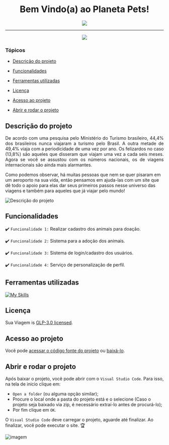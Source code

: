 <h1 align="center">
  Bem Vindo(a) ao Planeta Pets!
</h1>

<p align="center">
   <img src="https://blueoakschurch.org/wp-content/uploads/adoptapet.jpeg" />
</p>

<hr>

<p align="center">
   <img src="http://img.shields.io/static/v1?label=STATUS&message=EM%20DESENVOLVIMENTO&color=RED&style=for-the-badge" />
</p>

### Tópicos 

- [Descrição do projeto](#descrição-do-projeto)

- [Funcionalidades](#funcionalidades)

- [Ferramentas utilizadas](#ferramentas-utilizadas)

- [Licença](#licença)

- [Acesso ao projeto](#acesso-ao-projeto)

- [Abrir e rodar o projeto](#abrir-e-rodar-o-projeto)

<!--- [Desenvolvedores](#desenvolvedores)-->

## Descrição do projeto 

<p align="justify">
De acordo com uma pesquisa pelo Ministério do Turismo brasileiro, 44,4% dos brasileiros nunca viajaram a turismo pelo Brasil. A outra metade de 49,4% viaja com a periodicidade de uma vez por ano. Os felizardos no caso (13,8%) são aqueles que disseram que viajam uma vez a cada seis meses. Agora se você se assustou com os números nacionais, os de viagens internacionais são ainda mais alarmantes.
  
Como podemos observar, há muitas pessoas que nem se quer pisaram em um aeroporto na sua vida, então pensamos em ajuda-las com um site que dê todo o apoio para elas dar seus primeiros passos nesse universo das viagens e também para aqueles que já viajar pelo mundo! 

![Descrição do projeto](https://animalhaven.org/wp-content/uploads/2015/12/dog-and-cat-banner-2.png)
</p>

## Funcionalidades

:heavy_check_mark: `Funcionalidade 1:` Realizar cadastro dos animais para doação.

:heavy_check_mark: `Funcionalidade 2:` Sistema para a adoção dos animais.

:heavy_check_mark: `Funcionalidade 3:` Sistema de login/cadastro dos usuários.

:heavy_check_mark: `Funcionalidade 4:` Serviço de personalização de perfil.


###

## Ferramentas utilizadas

[![My Skills](https://skills.thijs.gg/icons?i=react,vscode)](https://skills.thijs.gg)

###

## Licença

Sua Viagem is [GLP-3.0 licensed](./LICENSE.md).

## Acesso ao projeto

Você pode [acessar o código fonte do projeto](https://github.com/idev-company/SuaViagemProject) ou [baixá-lo](https://github.com/idev-company/SuaViagemProject/archive/refs/heads/main.zip).


## Abrir e rodar o projeto

Após baixar o projeto, você pode abrir com o `Visual Studio Code`. Para isso, na tela de inicio clique em:

- `Open a folder` (ou alguma opção similar);
- Procure o local onde a pasta do projeto está e o selecione (Caso o projeto seja baixado via zip, é necessário extraí-lo antes de procurá-lo);
- Por fim clique em `OK`.

O `Visual Studio Code` deve carregar o projeto, aguarde até finalizar. Ao finalizar, você pode executar o site. 🏆 

<!--## Desenvolvedores
| [<img src="https://avatars.githubusercontent.com/u/37356058?v=4" width=115><br><sub>Camila Fernanda Alves</sub>](https://github.com/camilafernanda) |  [<img src="https://avatars.githubusercontent.com/u/38091359?v=4" width=115><br><sub>Clóvis Ribeiro Júnior</sub>](https://github.com/crovim) |  [<img src="https://avatars.githubusercontent.com/u/37315196?v=4" width=115><br><sub>Guilherme Rossin</sub>](https://github.com/GuilhermeRossin) | [<img src="https://avatars.githubusercontent.com/u/21059035?v=4" width=115><br><sub>Erica Muniz</sub>](https://github.com/Erica08muniz) |-->


![imagem](https://www.freewebheaders.com/wp-content/gallery/dogs/cocker-spaniel-puppy-kissing-little-red-kitten-web-header.jpg)
